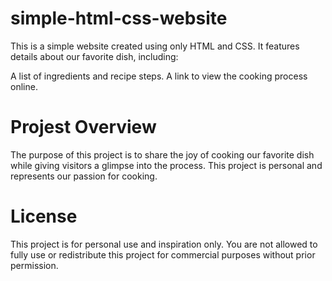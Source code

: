 # simple-html-css-website
This is a simple website created using only HTML and CSS. It features details about our favorite dish, including:

A list of ingredients and recipe steps.
A link to view the cooking process online.

# Projest Overview
The purpose of this project is to share the joy of cooking our favorite dish while giving visitors a glimpse into the process. This project is personal and represents our passion for cooking.

# License
This project is for personal use and inspiration only. You are not allowed to fully use or redistribute this project for commercial purposes without prior permission.
